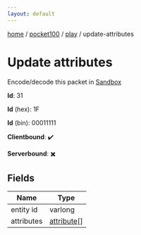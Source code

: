 ```yaml
---
layout: default
---
```


[home](/)  /  [pocket100](/protocol/pocket100)  /  [play](/protocol/pocket100/play)  /  update-attributes

# Update attributes

Encode/decode this packet in [Sandbox](../../../sandbox/pocket100#Play.UpdateAttributes)

**Id**: 31

**Id** (hex): 1F

**Id** (bin): 00011111

**Clientbound**: ✔️

**Serverbound**: ✖️

## Fields

Name | Type
---|---
entity id | varlong
attributes | [attribute](/protocol/pocket100/types/attribute)[]
